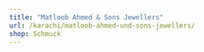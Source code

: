 ```yaml
---
title: "Matloob Ahmed & Sons Jewellers"
url: /karachi/matloob-ahmed-und-sons-jewellers/
shop: Schmuck
---
```

